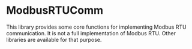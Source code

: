 # ModbusRTUComm
This library provides some core functions for implementing Modbus RTU communication.
It is not a full implementation of Modbus RTU. Other libraries are available for that purpose.